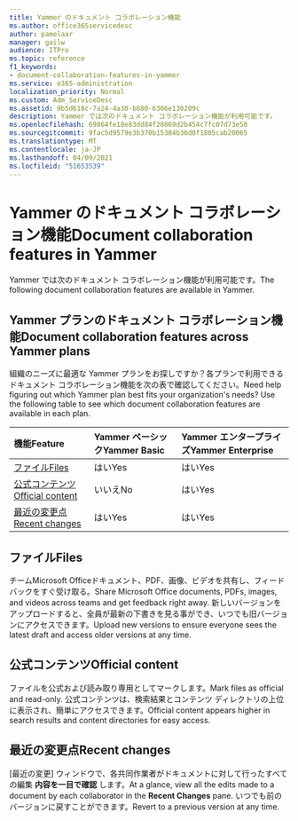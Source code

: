 ```yaml
---
title: Yammer のドキュメント コラボレーション機能
ms.author: office365servicedesc
author: pamelaar
manager: gailw
audience: ITPro
ms.topic: reference
f1_keywords:
- document-collaboration-features-in-yammer
ms.service: o365-administration
localization_priority: Normal
ms.custom: Adm_ServiceDesc
ms.assetid: 9b5d618c-7a24-4a30-b880-6306e130209c
description: Yammer では次のドキュメント コラボレーション機能が利用可能です。
ms.openlocfilehash: 69864fe18e83dd84f20869d2b454c7fc07d73e50
ms.sourcegitcommit: 9fac5d9579e3b370b15384b36d0f1805cab20065
ms.translationtype: MT
ms.contentlocale: ja-JP
ms.lasthandoff: 04/09/2021
ms.locfileid: "51653539"
---
```

# <a name="document-collaboration-features-in-yammer"></a><span data-ttu-id="1cb14-103">Yammer のドキュメント コラボレーション機能</span><span class="sxs-lookup"><span data-stu-id="1cb14-103">Document collaboration features in Yammer</span></span>

<span data-ttu-id="1cb14-104">Yammer では次のドキュメント コラボレーション機能が利用可能です。</span><span class="sxs-lookup"><span data-stu-id="1cb14-104">The following document collaboration features are available in Yammer.</span></span>
  
## <a name="document-collaboration-features-across-yammer-plans"></a><span data-ttu-id="1cb14-105">Yammer プランのドキュメント コラボレーション機能</span><span class="sxs-lookup"><span data-stu-id="1cb14-105">Document collaboration features across Yammer plans</span></span>

<span data-ttu-id="1cb14-p101">組織のニーズに最適な Yammer プランをお探しですか？各プランで利用できるドキュメント コラボレーション機能を次の表で確認してください。</span><span class="sxs-lookup"><span data-stu-id="1cb14-p101">Need help figuring out which Yammer plan best fits your organization's needs? Use the following table to see which document collaboration features are available in each plan.</span></span>
  
|<span data-ttu-id="1cb14-108">**機能**</span><span class="sxs-lookup"><span data-stu-id="1cb14-108">**Feature**</span></span>|<span data-ttu-id="1cb14-109">**Yammer ベーシック**</span><span class="sxs-lookup"><span data-stu-id="1cb14-109">**Yammer Basic**</span></span>|<span data-ttu-id="1cb14-110">**Yammer エンタープライズ**</span><span class="sxs-lookup"><span data-stu-id="1cb14-110">**Yammer Enterprise**</span></span>|
|:-----|:-----|:-----|
|[<span data-ttu-id="1cb14-111">ファイル</span><span class="sxs-lookup"><span data-stu-id="1cb14-111">Files</span></span>](document-collaboration-features-in-yammer.md#files) <br/> |<span data-ttu-id="1cb14-112">はい</span><span class="sxs-lookup"><span data-stu-id="1cb14-112">Yes</span></span>  <br/> |<span data-ttu-id="1cb14-113">はい</span><span class="sxs-lookup"><span data-stu-id="1cb14-113">Yes</span></span>  <br/> |
|[<span data-ttu-id="1cb14-114">公式コンテンツ</span><span class="sxs-lookup"><span data-stu-id="1cb14-114">Official content</span></span>](document-collaboration-features-in-yammer.md#official-content) <br/> |<span data-ttu-id="1cb14-115">いいえ</span><span class="sxs-lookup"><span data-stu-id="1cb14-115">No</span></span>  <br/> |<span data-ttu-id="1cb14-116">はい</span><span class="sxs-lookup"><span data-stu-id="1cb14-116">Yes</span></span>  <br/> |
|[<span data-ttu-id="1cb14-117">最近の変更点</span><span class="sxs-lookup"><span data-stu-id="1cb14-117">Recent changes</span></span>](document-collaboration-features-in-yammer.md#recent-changes) <br/> |<span data-ttu-id="1cb14-118">はい</span><span class="sxs-lookup"><span data-stu-id="1cb14-118">Yes</span></span>  <br/> |<span data-ttu-id="1cb14-119">はい</span><span class="sxs-lookup"><span data-stu-id="1cb14-119">Yes</span></span>  <br/> |

## <a name="files"></a><span data-ttu-id="1cb14-120">ファイル</span><span class="sxs-lookup"><span data-stu-id="1cb14-120">Files</span></span>

<span data-ttu-id="1cb14-121">チームMicrosoft Officeドキュメント、PDF、画像、ビデオを共有し、フィードバックをすぐ受け取る。</span><span class="sxs-lookup"><span data-stu-id="1cb14-121">Share Microsoft Office documents, PDFs, images, and videos across teams and get feedback right away.</span></span> <span data-ttu-id="1cb14-122">新しいバージョンをアップロードすると、全員が最新の下書きを見る事ができ、いつでも旧バージョンにアクセスできます。</span><span class="sxs-lookup"><span data-stu-id="1cb14-122">Upload new versions to ensure everyone sees the latest draft and access older versions at any time.</span></span>
  
## <a name="official-content"></a><span data-ttu-id="1cb14-123">公式コンテンツ</span><span class="sxs-lookup"><span data-stu-id="1cb14-123">Official content</span></span>

<span data-ttu-id="1cb14-124">ファイルを公式および読み取り専用としてマークします。</span><span class="sxs-lookup"><span data-stu-id="1cb14-124">Mark files as official and read-only.</span></span> <span data-ttu-id="1cb14-125">公式コンテンツは、検索結果とコンテンツ ディレクトリの上位に表示され、簡単にアクセスできます。</span><span class="sxs-lookup"><span data-stu-id="1cb14-125">Official content appears higher in search results and content directories for easy access.</span></span>

## <a name="recent-changes"></a><span data-ttu-id="1cb14-126">最近の変更点</span><span class="sxs-lookup"><span data-stu-id="1cb14-126">Recent changes</span></span>

<span data-ttu-id="1cb14-127">[最近の変更] ウィンドウで、各共同作業者がドキュメントに対して行ったすべての編集 **内容を一目で確認** します。</span><span class="sxs-lookup"><span data-stu-id="1cb14-127">At a glance, view all the edits made to a document by each collaborator in the **Recent Changes** pane.</span></span> <span data-ttu-id="1cb14-128">いつでも前のバージョンに戻すことができます。</span><span class="sxs-lookup"><span data-stu-id="1cb14-128">Revert to a previous version at any time.</span></span>
  